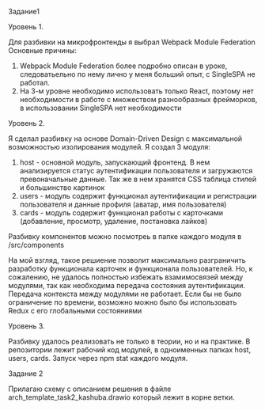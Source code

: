 Задание1

Уровень 1.

Для разбивки на микрофронтенды я выбрал Webpack Module Federation
Основные причины:
1) Webpack Module Federation более подробно описан в уроке, следоватьельно по нему лично у меня больший опыт, с SingleSPA не работал.
2) На 3-м уровне необходимо использовать только React, поэтому нет необходимости в работе с множеством разнообразных фрейморков, в использовании SingleSPA нет необходимости

Уровень 2.
 
Я сделал разбивку на основе Domain-Driven Design с максимальной возможностью изолирования модулей.
Я создал 3 модуля:
1) host - основной модуль, запускающий фронтенд. В нем анализируется статус аутентификации пользователя и загружаются превоначальные данные. 
Так же в нем хранятся CSS таблица стилей и большинство картинок
2) users - модуль содержит функционал аутентификации и регистрации пользователя и данные профиля (аватар, имя пользователя)
3) cards - модуль содержит функционал работы с карточками (добавление, просмотр, удаление, постановка лайков)

Разбивку компонентов можно посмотреь в папке каждого модуля в /src/components

На мой взгляд, такое решиение позволит максимально разграничить разработку функционала карточек и функционала пользователей.
Но, к сожалению, не удалось полностью избежать взамимосвязей между модулями, так как необходима передача состояния аутентификации.
Передача контекста между модулями не работает. Если бы не было ограничение по времени, возможно можно было бы использовать Redux с его глобальными состояниями

Уровень 3.

Разбивку удалось реализовать не только в теории, но и на практике. В репозитории лежит рабочий код модулей, в одноименных папках host, users, cards. Запуск через npm stat каждого модуля.
  

Задание 2

Прилагаю схему с описанием решения в файле arch_template_task2_kashuba.drawio который лежит в корне ветки.

 

